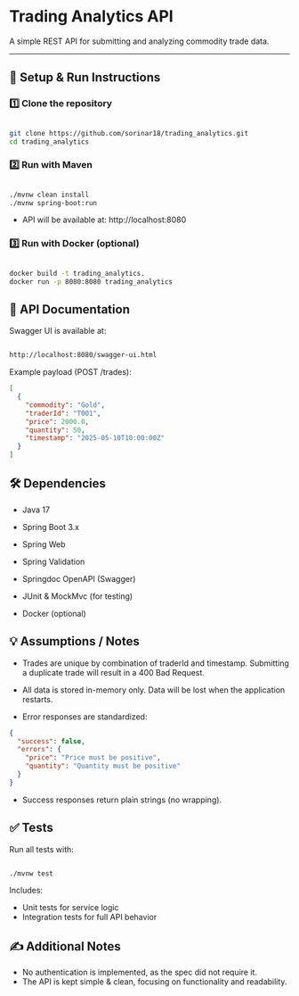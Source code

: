 # Trading Analytics API

A simple REST API for submitting and analyzing commodity trade data.

---

## 🚀 Setup & Run Instructions

### 1️⃣ Clone the repository

```bash

git clone https://github.com/sorinar18/trading_analytics.git
cd trading_analytics
```
### 2️⃣ Run with Maven
```bash

./mvnw clean install
./mvnw spring-boot:run
```
- API will be available at: http://localhost:8080
### 3️⃣ Run with Docker (optional)
```bash

docker build -t trading_analytics.
docker run -p 8080:8080 trading_analytics
```
## 📖 API Documentation
Swagger UI is available at:
```bash

http://localhost:8080/swagger-ui.html
```
Example payload (POST /trades):
```json
[
  {
    "commodity": "Gold",
    "traderId": "T001",
    "price": 2000.0,
    "quantity": 50,
    "timestamp": "2025-05-10T10:00:00Z"
  }
]
```
## 🛠️ Dependencies
- Java 17

- Spring Boot 3.x

- Spring Web

- Spring Validation

- Springdoc OpenAPI (Swagger)

- JUnit & MockMvc (for testing)

- Docker (optional)

## 💡 Assumptions / Notes
- Trades are unique by combination of traderId and timestamp. Submitting a duplicate trade will result in a 400 Bad Request.

- All data is stored in-memory only. Data will be lost when the application restarts.

- Error responses are standardized:
```json
{
  "success": false,
  "errors": {
    "price": "Price must be positive",
    "quantity": "Quantity must be positive"
  }
}

```
- Success responses return plain strings (no wrapping).

## ✅ Tests
Run all tests with:
```bash

./mvnw test
```
Includes:
- Unit tests for service logic
- Integration tests for full API behavior

## ✍️ Additional Notes
- No authentication is implemented, as the spec did not require it.
- The API is kept simple & clean, focusing on functionality and readability.